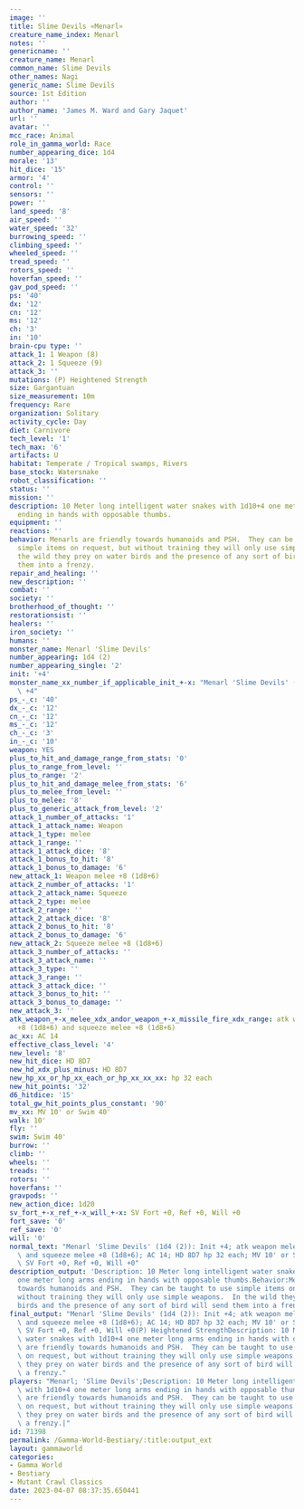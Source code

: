 ```yaml
---
image: ''
title: Slime Devils «Menarl»
creature_name_index: Menarl
notes: ''
genericname: ''
creature_name: Menarl
common_name: Slime Devils
other_names: Nagi
generic_name: Slime Devils
source: 1st Edition
author: ''
author_name: 'James M. Ward and Gary Jaquet'
url: ''
avatar: ''
mcc_race: Animal
role_in_gamma_world: Race
number_appearing_dice: 1d4
morale: '13'
hit_dice: '15'
armor: '4'
control: ''
sensors: ''
power: ''
land_speed: '8'
air_speed: ''
water_speed: '32'
burrowing_speed: ''
climbing_speed: ''
wheeled_speed: ''
tread_speed: ''
rotors_speed: ''
hoverfan_speed: ''
gav_pod_speed: ''
ps: '40'
dx: '12'
cn: '12'
ms: '12'
ch: '3'
in: '10'
brain-cpu type: ''
attack_1: 1 Weapon (8)
attack_2: 1 Squeeze (9)
attack_3: ''
mutations: (P) Heightened Strength
size: Gargantuan
size_measurement: 10m
frequency: Rare
organization: Solitary
activity_cycle: Day
diet: Carnivore
tech_level: '1'
tech_max: '6'
artifacts: U
habitat: Temperate / Tropical swamps, Rivers
base_stock: Watersnake
robot_classification: ''
status: ''
mission: ''
description: 10 Meter long intelligent water snakes with 1d10+4 one meter long arms
  ending in hands with opposable thumbs.
equipment: ''
reactions: ''
behavior: Menarls are friendly towards humanoids and PSH.  They can be taught to use
  simple items on request, but without training they will only use simple weapons.  In
  the wild they prey on water birds and the presence of any sort of bird will send
  them into a frenzy.
repair_and_healing: ''
new_description: ''
combat: ''
society: ''
brotherhood_of_thought: ''
restorationsist: ''
healers: ''
iron_society: ''
humans: ''
monster_name: Menarl 'Slime Devils'
number_appearing: 1d4 (2)
number_appearing_single: '2'
init: '+4'
monster_name_xx_number_if_applicable_init_+-x: "Menarl 'Slime Devils' (1d4 (2)): Init\
  \ +4"
ps_-_c: '40'
dx_-_c: '12'
cn_-_c: '12'
ms_-_c: '12'
ch_-_c: '3'
in_-_c: '10'
weapon: YES
plus_to_hit_and_damage_range_from_stats: '0'
plus_to_range_from_level: ''
plus_to_range: '2'
plus_to_hit_and_damage_melee_from_stats: '6'
plus_to_melee_from_level: ''
plus_to_melee: '8'
plus_to_generic_attack_from_level: '2'
attack_1_number_of_attacks: '1'
attack_1_attack_name: Weapon
attack_1_type: melee
attack_1_range: ''
attack_1_attack_dice: '8'
attack_1_bonus_to_hit: '8'
attack_1_bonus_to_damage: '6'
new_attack_1: Weapon melee +8 (1d8+6)
attack_2_number_of_attacks: '1'
attack_2_attack_name: Squeeze
attack_2_type: melee
attack_2_range: ''
attack_2_attack_dice: '8'
attack_2_bonus_to_hit: '8'
attack_2_bonus_to_damage: '6'
new_attack_2: Squeeze melee +8 (1d8+6)
attack_3_number_of_attacks: ''
attack_3_attack_name: ''
attack_3_type: ''
attack_3_range: ''
attack_3_attack_dice: ''
attack_3_bonus_to_hit: ''
attack_3_bonus_to_damage: ''
new_attack_3: ''
atk_weapon_+-x_melee_xdx_andor_weapon_+-x_missile_fire_xdx_range: atk weapon melee
  +8 (1d8+6) and squeeze melee +8 (1d8+6)
ac_xx: AC 14
effective_class_level: '4'
new_level: '8'
new_hit_dice: HD 8D7
new_hd_xdx_plus_minus: HD 8D7
new_hp_xx_or_hp_xx_each_or_hp_xx_xx_xx: hp 32 each
new_hit_points: '32'
d6_hitdice: '15'
total_gw_hit_points_plus_constant: '90'
mv_xx: MV 10' or Swim 40'
walk: 10'
fly: ''
swim: Swim 40'
burrow: ''
climb: ''
wheels: ''
treads: ''
rotors: ''
hoverfans: ''
gravpods: ''
new_action_dice: 1d20
sv_fort_+-x_ref_+-x_will_+-x: SV Fort +0, Ref +0, Will +0
fort_save: '0'
ref_save: '0'
will: '0'
normal_text: "Menarl 'Slime Devils' (1d4 (2)): Init +4; atk weapon melee +8 (1d8+6)\
  \ and squeeze melee +8 (1d8+6); AC 14; HD 8D7 hp 32 each; MV 10' or Swim 40' ; 1d20;\
  \ SV Fort +0, Ref +0, Will +0"
description_output: 'Description: 10 Meter long intelligent water snakes with 1d10+4
  one meter long arms ending in hands with opposable thumbs.Behavior:Menarls are friendly
  towards humanoids and PSH.  They can be taught to use simple items on request, but
  without training they will only use simple weapons.  In the wild they prey on water
  birds and the presence of any sort of bird will send them into a frenzy.'
final_output: "Menarl 'Slime Devils' (1d4 (2)): Init +4; atk weapon melee +8 (1d8+6)\
  \ and squeeze melee +8 (1d8+6); AC 14; HD 8D7 hp 32 each; MV 10' or Swim 40' ; 1d20;\
  \ SV Fort +0, Ref +0, Will +0(P) Heightened StrengthDescription: 10 Meter long intelligent\
  \ water snakes with 1d10+4 one meter long arms ending in hands with opposable thumbs.Behavior:Menarls\
  \ are friendly towards humanoids and PSH.  They can be taught to use simple items\
  \ on request, but without training they will only use simple weapons.  In the wild\
  \ they prey on water birds and the presence of any sort of bird will send them into\
  \ a frenzy."
players: "Menarl; 'Slime Devils';Description: 10 Meter long intelligent water snakes\
  \ with 1d10+4 one meter long arms ending in hands with opposable thumbs.Behavior:Menarls\
  \ are friendly towards humanoids and PSH.  They can be taught to use simple items\
  \ on request, but without training they will only use simple weapons.  In the wild\
  \ they prey on water birds and the presence of any sort of bird will send them into\
  \ a frenzy.|"
id: 71398
permalink: /Gamma-World-Bestiary/:title:output_ext
layout: gammaworld
categories:
- Gamma World
- Bestiary
- Mutant Crawl Classics
date: 2023-04-07 08:37:35.650441
---
```

